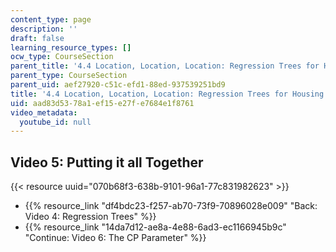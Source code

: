 ```yaml
---
content_type: page
description: ''
draft: false
learning_resource_types: []
ocw_type: CourseSection
parent_title: '4.4 Location, Location, Location: Regression Trees for Housing Data  (Recitation)'
parent_type: CourseSection
parent_uid: aef27920-c51c-efd1-88ed-937539251bd9
title: '4.4 Location, Location, Location: Regression Trees for Housing Data  (Recitation)'
uid: aad83d53-78a1-ef15-e27f-e7684e1f8761
video_metadata:
  youtube_id: null
---
```

## Video 5: Putting it all Together

{{< resource uuid="070b68f3-638b-9101-96a1-77c831982623" >}}

- {{% resource_link "df4bdc23-f257-ab70-73f9-70896028e009" "Back: Video 4: Regression Trees" %}}
- {{% resource_link "14da7d12-ae8a-4e88-6ad3-ec1166945b9c" "Continue: Video 6: The CP Parameter" %}}